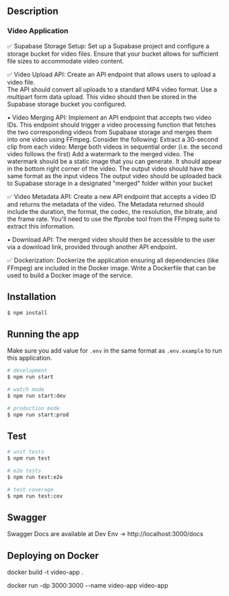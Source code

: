 ## Description

### Video Application 

✅ Supabase Storage Setup: Set up a Supabase project and configure a storage bucket for video files. Ensure that your bucket allows for sufficient file sizes to accommodate video content. 

✅ Video Upload API: 
Create an API endpoint that allows users to upload a video file.  
The API should convert all uploads to a standard MP4 video format. Use a multipart form data upload. 
This video should then be stored in the Supabase storage bucket you configured.

• Video Merging API: Implement an API endpoint that accepts two video IDs. This endpoint should trigger a video processing function that fetches the two corresponding videos from Supabase storage and merges them into one video using FFmpeg. Consider the following:
Extract a 30-second clip from each video:
Merge both videos in sequential order (i.e. the second video follows the first)
Add a watermark to the merged video. 
The watermark should be a static image that you can generate. It should appear in the bottom right corner of the video.
The output video should have the same format as the input videos
The output video should be uploaded back to Supabase storage in a designated "merged" folder within your bucket


✅ Video Metadata API: Create a new API endpoint that accepts a video ID and returns the metadata of the video. The Metadata returned should include the duration, the format, the codec, the resolution, the bitrate, and the frame rate. You'll need to use the ffprobe tool from the FFmpeg suite to extract this information. 

• Download API: The merged video should then be accessible to the user via a download link, provided through another API endpoint.

✅ Dockerization: Dockerize the application ensuring all dependencies (like FFmpeg) are included in the Docker image. Write a Dockerfile that can be used to build a Docker image of the service. 

## Installation

```bash
$ npm install
```

## Running the app

Make sure you add value for `.env` in the same format as `.env.example` to run this application. 

```bash
# development
$ npm run start

# watch mode
$ npm run start:dev

# production mode
$ npm run start:prod
```

## Test

```bash
# unit tests
$ npm run test

# e2e tests
$ npm run test:e2e

# test coverage
$ npm run test:cov
```

## Swagger

Swagger Docs are available at
Dev Env -> http://localhost:3000/docs


## Deploying on Docker

docker build -t video-app .

docker run -dp 3000:3000 --name video-app video-app

